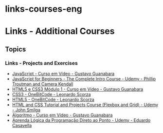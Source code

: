 # links-courses-eng

<h1>Links - Additional Courses</h1>

<h2>Topics</h2>

<h3>Links - Projects and Exercises</h3>

<ul>
<li><a href="https://github.com/mayramduarte/javascript-mmd-cv1" target="_blank">JavaScript - Curso em Vídeo - Gustavo Guanabara</a></li>
<li><a href="https://github.com/mayramduarte/javascript-mmd-ud1 " target="_blank">JavaScript for Beginners - The Complete Intro Course - Udemy - Phillip Troutman and Camera Kendall </a></li>
<li><a href="https://github.com/mayramduarte/javascript-mmd-cv1" target="_blank">HTML5 e CSS3 Módulo 1 - Curso em Vídeo - Gustavo Guanabara</a></li>
<li><a href="https://github.com/mayramduarte/css3-mmd-oc" target="_blank">CSS3 - OneBitCode - Leonardo Scorza</a></li>
<li><a href="https://github.com/mayramduarte/html5-mmd-oc" target="_blank">HTML5 - OneBitCode - Leonardo Scorza</a></li>
<li><a href="https://github.com/mayramduarte/css-mmd-ud1" target="_blank"> HTML and CSS Tutorial and Projects Course (Flexbox and Grid) - Udemy - John Smilga </a></li>
<li><a href="https://github.com/mayramduarte/algoritmo-mmd-cv1" target="_blank">Algoritmo - Curso em Vídeo - Gustavo Guanabara</a></li>
<li><a href="https://github.com/mayramduarte/logica-programacao-mmd-ud" target="_blank">Aprenda Lógica da Programação Direto ao Ponto - Udemy - Eduardo Casavella</a></li>
</ul>
